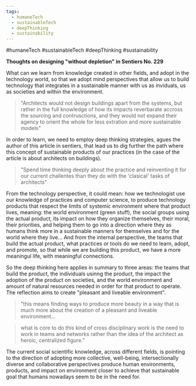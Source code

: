 ```yaml
---
tags:
  - humaneTech
  - sustainableTech
  - deepThinking
  - sustainability
---
```

#humaneTech #sustainableTech #deepThinking #sustainability

**Thoughts on designing "without depletion" in Sentiers No. 229**


What can we learn from knowledge created in other fields, and adopt in the technology world, so that we adopt mind perspectives that allow us to build technology that integrates in a sustainable manner with us as inviduals, us as societies and within the environment.

> "Architects would not design buildings apart from the systems, but rather in the full knowledge of how its impacts reverbarate accross the sourcing and contrusctions, and they would not expand their agency to orient the whole for less extration and more sustainable models"


In order to learn, we need to employ deep thinking strategies, agues the author of this article in sentiers, that lead us to dig further the path where this concept of sustainable products of our practices (in the case of the article is about architects on buildings).


> "Spend time thinking deeply about the practice and reinventing it for our current challentes than they do with the 'clasical' tasks of architects"


From the technology perspective, it could mean: how we technologist use our knowledge of practices and computer science, to produce technology products that respect the limits of systemic environment where that product lives, meaning: the world environment (green stuff), the social groups using the actual product, its impact on how they organize themselves, their moral, their priorities, and helping them to go into a direction where they as humans think more in a sustainable manners for themselves and for the world where they live... And from the internal perspective, the teams that build the actual product, what practices or tools do we need to learn, adopt, and promote, so that while we are building this product, we have a more meaningul life, with meaningful connections. 

So the deep thinking here applies in summary to three areas: the teams that build the product, the individuals usinng the product, the impact the adoption of the product on societies, and the world environment and amount of natural resources needed in order for that product to operate. The reflection aims to create "pleasant and liveable environment".

> "this means finding ways to produce more beauty in a way that is much more about the creation of a pleasant and liveable environment...


> what is core to do this kind of cross disciplinary work is the need to work in teams and networks rather than the idea of the architect as heroic, centralized figure."

The current social scientific knowledge, across different fields, is pointing to the direction of adopting more collective, well-being, intersectionally diverse and collaborative perspectives produce human environments, products, and impact on environment closer to achieve that sustainable goal that humans nowadays seem to be in the need for.



